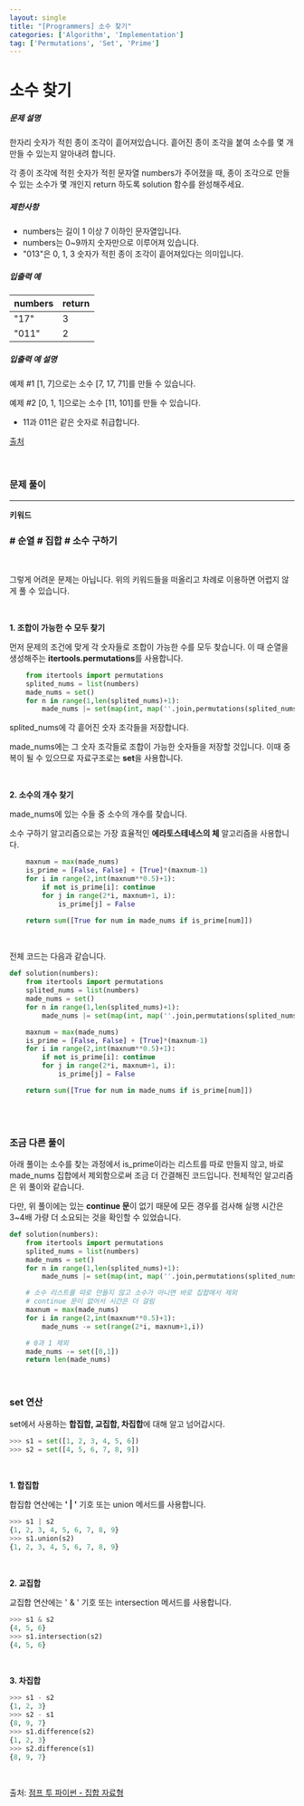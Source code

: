 ```yaml
---
layout: single
title: "[Programmers] 소수 찾기"
categories: ['Algorithm', 'Implementation']
tag: ['Permutations', 'Set', 'Prime']
---
```


# 소수 찾기

##### 문제 설명

한자리 숫자가 적힌 종이 조각이 흩어져있습니다. 흩어진 종이 조각을 붙여 소수를 몇 개 만들 수 있는지 알아내려 합니다.

각 종이 조각에 적힌 숫자가 적힌 문자열 numbers가 주어졌을 때, 종이 조각으로 만들 수 있는 소수가 몇 개인지 return 하도록 solution 함수를 완성해주세요.

##### 제한사항

* numbers는 길이 1 이상 7 이하인 문자열입니다.
* numbers는 0~9까지 숫자만으로 이루어져 있습니다.
* "013"은 0, 1, 3 숫자가 적힌 종이 조각이 흩어져있다는 의미입니다.

##### 입출력 예

| numbers | return |
| ------- | ------ |
| "17"    | 3      |
| "011"   | 2      |

##### 입출력 예 설명

예제 #1
[1, 7]으로는 소수 [7, 17, 71]를 만들 수 있습니다.

예제 #2
[0, 1, 1]으로는 소수 [11, 101]를 만들 수 있습니다.

* 11과 011은 같은 숫자로 취급합니다.

[출처](http://2009.nwerc.eu/results/nwerc09.pdf)

<br>



### 문제 풀이

---

**키워드**

### \# 순열 \# 집합 \# 소수 구하기

<br>

그렇게 어려운 문제는 아닙니다. 위의 키워드들을 떠올리고 차례로 이용하면 어렵지 않게 풀 수 있습니다. 

<br>

**1. 조합이 가능한 수 모두 찾기**

먼저 문제의 조건에 맞게 각 숫자들로 조합이 가능한 수를 모두 찾습니다. 이 때 순열을 생성해주는 **itertools.permutations**를 사용합니다. 

```python
    from itertools import permutations
    splited_nums = list(numbers)
    made_nums = set()
    for n in range(1,len(splited_nums)+1):
        made_nums |= set(map(int, map(''.join,permutations(splited_nums,n))))
```

splited_nums에 각 흩어진 숫자 조각들을 저장합니다. 

made_nums에는 그 숫자 조각들로 조합이 가능한 숫자들을 저장할 것입니다. 이때 중복이 될 수 있으므로 자료구조로는 **set**을 사용합니다. 

<br>

**2. 소수의 개수 찾기**

made_nums에 있는 수들 중 소수의 개수를 찾습니다. 

소수 구하기 알고리즘으로는 가장 효율적인 **에라토스테네스의 체** 알고리즘을 사용합니다. 

```python
    maxnum = max(made_nums)
    is_prime = [False, False] + [True]*(maxnum-1)
    for i in range(2,int(maxnum**0.5)+1):
        if not is_prime[i]: continue
        for j in range(2*i, maxnum+1, i):
            is_prime[j] = False

    return sum([True for num in made_nums if is_prime[num]])
```

<br>

전체 코드는 다음과 같습니다. 

```python
def solution(numbers):
    from itertools import permutations
    splited_nums = list(numbers)
    made_nums = set()
    for n in range(1,len(splited_nums)+1):
        made_nums |= set(map(int, map(''.join,permutations(splited_nums,n))))

    maxnum = max(made_nums)
    is_prime = [False, False] + [True]*(maxnum-1)
    for i in range(2,int(maxnum**0.5)+1):
        if not is_prime[i]: continue
        for j in range(2*i, maxnum+1, i):
            is_prime[j] = False

    return sum([True for num in made_nums if is_prime[num]])
```

<br>

<br>

### 조금 다른 풀이

아래 풀이는 소수를 찾는 과정에서 is_prime이라는 리스트를 따로 만들지 않고, 바로 made_nums 집합에서 제외함으로써 조금 더 간결해진 코드입니다. 전체적인 알고리즘은 위 풀이와 같습니다. 

다만, 위 풀이에는 있는 **continue 문**이 없기 때문에 모든 경우를 검사해 실행 시간은 3~4배 가량 더 소요되는 것을 확인할 수 있었습니다. 

```python
def solution(numbers):
    from itertools import permutations
    splited_nums = list(numbers)
    made_nums = set()
    for n in range(1,len(splited_nums)+1):
        made_nums |= set(map(int, map(''.join,permutations(splited_nums,n))))

    # 소수 리스트를 따로 만들지 않고 소수가 아니면 바로 집합에서 제외
    # continue 문이 없어서 시간은 더 걸림
    maxnum = max(made_nums)
    for i in range(2,int(maxnum**0.5)+1):
        made_nums -= set(range(2*i, maxnum+1,i))

    # 0과 1 제외
    made_nums -= set([0,1])
    return len(made_nums)
```

<br>

### set 연산

set에서 사용하는 **합집합, 교집합, 차집합**에 대해 알고 넘어갑시다. 

```python
>>> s1 = set([1, 2, 3, 4, 5, 6])
>>> s2 = set([4, 5, 6, 7, 8, 9])
```

<br>

**1. 합집합**

합집합 연산에는 **' | '** 기호 또는 union 메서드를 사용합니다.  

```python
>>> s1 | s2
{1, 2, 3, 4, 5, 6, 7, 8, 9}
>>> s1.union(s2)
{1, 2, 3, 4, 5, 6, 7, 8, 9}
```

<br>

**2. 교집합**

교집합 연산에는 ' & ' 기호 또는 intersection 메서드를 사용합니다. 

```python
>>> s1 & s2
{4, 5, 6}
>>> s1.intersection(s2)
{4, 5, 6}
```

<br>

**3. 차집합**

```python
>>> s1 - s2
{1, 2, 3}
>>> s2 - s1
{8, 9, 7}
>>> s1.difference(s2)
{1, 2, 3}
>>> s2.difference(s1)
{8, 9, 7}
```

<br>

출처: [점프 투 파이썬 - 집합 자료형](https://wikidocs.net/1015)

